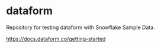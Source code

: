 # dataform

Repository for testing dataform with Snowflake Sample Data.

https://docs.dataform.co/getting-started
